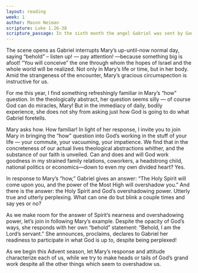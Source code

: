 ```yaml
---
layout: reading
week: 1
author: Mason Neiman
scripture: Luke 1.26-38
scripture_passage: In the sixth month the angel Gabriel was sent by God to a town in Galilee called Nazareth, to a virgin engaged to a man whose name was Joseph, of the house of David. The virgin’s name was Mary. And he came to her and said, “Greetings, favored one! The Lord is with you.” But she was much perplexed by his words and pondered what sort of greeting this might be. The angel said to her, “Do not be afraid, Mary, for you have found favor with God. And now, you will conceive in your womb and bear a son, and you will name him Jesus. He will be great, and will be called the Son of the Most High, and the Lord God will give to him the throne of his ancestor David. He will reign over the house of Jacob forever, and of his kingdom there will be no end.” Mary said to the angel, “How can this be, since I am a virgin?” The angel said to her, “The Holy Spirit will come upon you, and the power of the Most High will overshadow you; therefore the child to be born will be holy&#59; he will be called Son of God. And now, your relative Elizabeth in her old age has also conceived a son; and this is the sixth month for her who was said to be barren. For nothing will be impossible with God.” Then Mary said, “Here am I, the servant of the Lord&#59; let it be with me according to your word.” Then the angel departed from her.
---
```


The scene opens as Gabriel interrupts Mary’s up-until-now normal day, saying “behold” – listen up! — pay attention! —because something big is afoot! “You will conceive” the one through whom the hopes of Israel and the whole world will be realized. Not only in Mary’s life or time, but in her body. Amid the strangeness of the encounter, Mary’s gracious circumspection is instructive for us.

For me this year, I find something refreshingly familiar in Mary’s “how” question. In the theologically abstract, her question seems silly — of course God can do miracles, Mary! But in the immediacy of daily, bodily experience, she does not shy from asking just how God is going to do what Gabriel foretells.

Mary asks how. How familiar! In light of her response, I invite you to join Mary in bringing the “how” question into God’s working in the stuff of your life — your commute, your vacuuming, your impatience. We find that in the concreteness of our actual lives theological abstractions whither, and the substance of our faith is unveiled. Can and does and will God work goodness in my strained family relations, coworkers, a headstrong child, national politics or economics—down to even my own divided heart? Yes.

In response to Mary’s “how,” Gabriel gives an answer: “The Holy Spirit will come upon you, and the power of the Most High will overshadow you.” And there is the answer: the Holy Spirit and God’s overshadowing power. Utterly true and utterly perplexing. What can one do but blink a couple times and say yes or no?

As we make room for the answer of Spirit’s nearness and overshadowing power, let’s join in following Mary’s example. Despite the opacity of God’s ways, she responds with her own “behold” statement: “Behold, I am the Lord’s servant.” She announces, proclaims, declares to Gabriel her readiness to participate in what God is up to, despite being perplexed!

As we begin this Advent season, let Mary’s response and attitude characterize each of us, while we try to make heads or tails of God’s grand work despite all the other things which seem to overshadow us.

